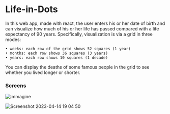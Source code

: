 # Life-in-Dots

In this web app, made with react, the user enters his or her date of birth and can visualize how much of his or her life has passed compared with a life expectancy of 90 years. Specifically, visualization is via a grid in three modes:

    • weeks: each row of the grid shows 52 squares (1 year)
    • months: each row shows 36 squares (3 years)
    • years: each row shows 10 squares (1 decade)

You can display the deaths of some famous people in the grid to see whether you lived longer or shorter. 

### Screens

![immagine](https://user-images.githubusercontent.com/107358529/232109845-e6e8b9c7-c7c4-405d-9875-ccfd2dbaf99b.png)

![Screenshot 2023-04-14 19 04 50](https://user-images.githubusercontent.com/107358529/232110668-f15fdf8b-1298-490e-ba8f-030f058e390c.png)
